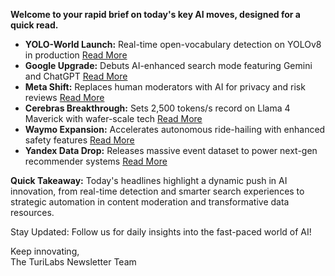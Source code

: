 <p><strong>Welcome to your rapid brief on today's key AI moves, designed for a quick read.</strong></p>
<ul>
<li><strong>YOLO-World Launch:</strong> Real-time open-vocabulary detection on YOLOv8 in production <a href="https://arxiv.org/abs/2401.17270">Read More</a></li>
<li><strong>Google Upgrade:</strong> Debuts AI-enhanced search mode featuring Gemini and ChatGPT <a href="https://www.vox.com/technology/414673/google-search-ai-mode-chatgpt-gemini">Read More</a></li>
<li><strong>Meta Shift:</strong> Replaces human moderators with AI for privacy and risk reviews <a href="https://www.npr.org/2025/05/31/nx-s1-5407870/meta-ai-facebook-instagram-risks">Read More</a></li>
<li><strong>Cerebras Breakthrough:</strong> Sets 2,500 tokens/s record on Llama 4 Maverick with wafer-scale tech <a href="https://www.cerebras.ai/press-release/maverick">Read More</a></li>
<li><strong>Waymo Expansion:</strong> Accelerates autonomous ride-hailing with enhanced safety features <a href="https://www.wsj.com/tech/waymo-cars-self-driving-robotaxi-tesla-uber-0777f570">Read More</a></li>
<li><strong>Yandex Data Drop:</strong> Releases massive event dataset to power next-gen recommender systems <a href="https://www.bigdatawire.com/this-just-in/yandex-releases-worlds-largest-event-dataset-for-advancing-recommender-systems/">Read More</a></li>
</ul>
<p><strong>Quick Takeaway:</strong> Today's headlines highlight a dynamic push in AI innovation, from real-time detection and smarter search experiences to strategic automation in content moderation and transformative data resources.</p>
<p>Stay Updated: Follow us for daily insights into the fast-paced world of AI! </p>
<p>Keep innovating,<br />
The TuriLabs Newsletter Team</p>